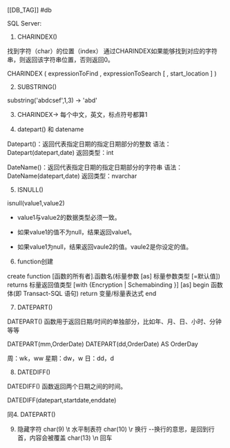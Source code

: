 [[DB_TAG]] #db 

SQL Server:

1. CHARINDEX()

找到字符（char）的位置（index）
通过CHARINDEX如果能够找到对应的字符串，则返回该字符串位置，否则返回0。

CHARINDEX ( expressionToFind , expressionToSearch [ , start_location ] )

2. SUBSTRING()

substring('abdcsef',1,3)
-> 'abd'

3. CHARINDEX-> 每个中文，英文，标点符号都算1

4. datepart() 和 datename

Datepart()：返回代表指定日期的指定日期部分的整数
	语法：Datepart(datepart,date)  返回类型：int

DateName()：返回代表指定日期的指定日期部分的字符串
	语法：DateName(datepart,date) 返回类型：nvarchar


5. ISNULL()

isnull(value1,value2)

- value1与value2的数据类型必须一致。

- 如果value1的值不为null，结果返回value1。

- 如果value1为null，结果返回vaule2的值。vaule2是你设定的值。



6. function创建

create function [函数的所有者].函数名(标量参数 [as] 标量参数类型 [=默认值])
returns 标量返回值类型
[with {Encryption | Schemabinding }]
[as]
begin
    函数体(即 Transact-SQL 语句)
    return 变量/标量表达式
end


7. DATEPART()

DATEPART() 函数用于返回日期/时间的单独部分，比如年、月、日、小时、分钟等等

DATEPART(mm,OrderDate)
DATEPART(dd,OrderDate) AS OrderDay

周：wk，ww
星期：dw，w
日：dd，d


8. DATEDIFF()

DATEDIFF() 函数返回两个日期之间的时间。

DATEDIFF(datepart,startdate,enddate)

同4. DATEPART()

9. 隐藏字符
char(9) \t 水平制表符
char(10) \r 换行  --换行的意思，是回到行首，内容会被覆盖
char(13) \n 回车





